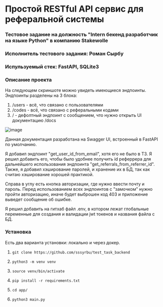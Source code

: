 # Простой RESTful API сервис для реферальной системы
### Тестовое задание на должность "Intern бекенд разработчик на языке Python" в компанию Stakewolle
### Исполнитель тестового задания: Роман Сырбу
### Испульзуемый стек: FastAPI, SQLite3

### Описание проекта
На следующем скриншоте можно увидеть имеющиеся эндпоинты. 
Эндпоинты разделены на 3 блока:
1. /users - всё, что связано с пользователями
2. /codes - всё, что связано с реферальными кодами
3. / - дефолтный эндпоинт с сообщением, что нужно открыть UI документацию /docs
   
![image](https://github.com/sssyrbu/test_task_backend/assets/68150627/6e010535-bfd3-42bf-a6d9-83f10eaa70bd)

Данная документация разработана на Swagger UI, встроенный в FastAPI по умолчанию.

Я добавил эндпоинт "get_user_id_from_email", хотя его не было в ТЗ. Я решил добавить его, чтобы было удобнее получить id реферрера для дальнейшего использования эндпоинта "get_referrals_from_referrer_id". Также, я добавил хэширование паролей, и хранение их в БД, так как считаю хэширование хорошей практикой.

Справа в углу есть кнопка авторизации, где нужно ввести почту и пароль. Перед использованием всех эндпоинтов с "замочком" нужно пройти авторизацию, иначе будет выброшен код 403 и приложение выведет сообщение об ошибке.

Я решил добавить на гитхаб файл .env, в котором лежат глобальные переменные для создания и валидации jwt токенов и названия файла с БД.

### Установка
Есть два варианта установки: локально и через докер.

1. ```
   git clone https://github.com/sssyrbu/test_task_backend
   ```
2. ```
   python3 -m venv venv
   ```
3. ```
   source venv/bin/activate
   ```
4. ```
   pip install -r requirements.txt
   ```
5. ```
   cd app/
   ```
6. ```
   python3 main.py
   ```
